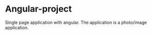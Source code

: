# Angular-project
Single page application with angular. The application is a photo/image application.
